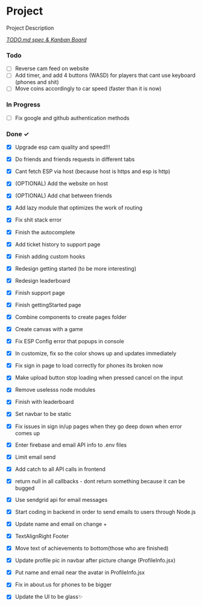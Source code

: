 # Project

Project Description

<em>[TODO.md spec & Kanban Board](https://bit.ly/3fCwKfM)</em>

### Todo

- [ ] Reverse cam feed on website  
- [ ] Add timer, and add 4 buttons (WASD) for players that cant use keyboard (phones and shit)  
- [ ] Move coins accordingly to car speed (faster than it is now)  

### In Progress

- [ ] Fix google and github authentication methods  

### Done ✓

- [x] Upgrade esp cam quality and speed!!!  
- [x] Do friends and friends requests in different tabs  
- [x] Cant fetch ESP via host (because host is https and esp is http)  
- [x] (OPTIONAL) Add the website on host  
- [x] (OPTIONAL) Add chat between friends  
- [x] Add lazy module that optimizes the work of routing  
- [x] Fix shit stack error  
- [x] Finish the autocomplete  
- [x] Add ticket history to support page  
- [x] Finish adding custom hooks  
- [x] Redesign getting started (to be more interesting)  
- [x] Redesign leaderboard  
- [x] Finish support page  
- [x] Finish gettingStarted page  
- [x] Combine components to create pages folder  
- [x] Create canvas with a game  
- [x] Fix ESP Config error that popups in console  
- [x] In customize, fix so the color shows up and updates immediately  
- [x] Fix sign in page to load correctly for phones its broken now  
- [x] Make upload button stop loading when pressed cancel on the input  
- [x] Remove uselesss node modules  
- [x] Finish with leaderboard  
- [x] Set navbar to be static  
- [x] Fix issues in sign in/up pages when they go deep down when error comes up  
- [x] Enter firebase and email API info to .env files  
- [x] Limit email send  
- [x] Add catch to all API calls in frontend  
- [x] return null in all callbacks - dont return something because it can be bugged  
- [x] Use sendgrid api for email messages  
- [x] Start coding in backend in order to send emails to users through Node.js  
- [x] Update name and email on change +  
- [x] TextAlignRight Footer  
- [x] Move text of achievements to bottom(those who are finished)  
- [x] Update profile pic in navbar after picture change (ProfileInfo.jsx)  
- [x] Put name and email near the avatar in ProfileInfo.jsx  
- [x] Fix in about.us for phones to be bigger  
- [x] Update the UI to be glass✨  

